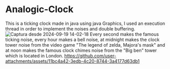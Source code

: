 # Analogic-Clock
This is a ticking clock made in java using java Graphics, I used an execution thread in order to implement the noises and double buffering.
![Captura desde 2024-09-19 14-02-18](https://github.com/user-attachments/assets/16b143f3-a247-43f4-93e8-53c4a7cf6079)
Every second makes the famous ticking noise, every hour makes a bell noise, at midnight makes the clock tower noise from the video game "The legend of zelda, Majora's mask" and at noon makes the famous clock chimes noise from the "Big ben" tower which is located in London. 
https://github.com/user-attachments/assets/11bc4a42-3edb-4c20-8744-3a4177d63db1



